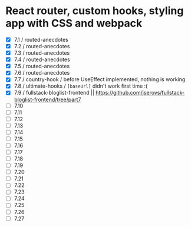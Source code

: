 # React router, custom hooks, styling app with CSS and webpack

- [x] 7.1 / routed-anecdotes
- [x] 7.2 / routed-anecdotes
- [x] 7.3 / routed-anecdotes
- [x] 7.4 / routed-anecdotes
- [x] 7.5 / routed-anecdotes
- [x] 7.6 / routed-anecdotes
- [x] 7.7 / country-hook / before UseEffect implemented, nothing is working
- [x] 7.8 / ultimate-hooks / `[baseUrl]` didn't work first time :(
- [x] 7.9 / fullstack-bloglist-frontend || https://github.com/jserovs/fullstack-bloglist-frontend/tree/part7
- [ ] 7.10 
- [ ] 7.11 
- [ ] 7.12 
- [ ] 7.13 
- [ ] 7.14 
- [ ] 7.15 
- [ ] 7.16 
- [ ] 7.17 
- [ ] 7.18 
- [ ] 7.19 
- [ ] 7.20 
- [ ] 7.21 
- [ ] 7.22
- [ ] 7.23
- [ ] 7.24
- [ ] 7.25
- [ ] 7.26
- [ ] 7.27
